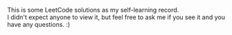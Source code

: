 This is some LeetCode solutions as my self-learning record.
<br>
I didn't expect anyone to view it, but feel free to ask me if you see it and you have any questions. :)
